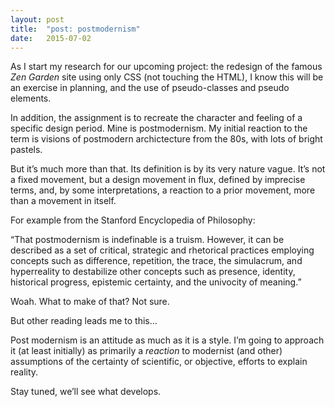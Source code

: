 ```yaml
---
layout: post
title:  "post: postmodernism"
date:   2015-07-02
---
```


As I start my research for our upcoming project: the redesign of the famous _Zen Garden_ site using only CSS (not touching the HTML), I know this will be an exercise in planning, and the use of pseudo-classes and pseudo elements.

In addition, the assignment is to recreate the character and feeling of a specific design period. Mine is postmodernism.
My initial reaction to the term is visions of postmodern archictecture from the 80s, with lots of bright pastels. 

But it’s much more than that. Its definition is by its very nature vague. It’s not a fixed movement, but a design movement in flux, defined by imprecise terms, and, by some interpretations, a reaction to a prior movement, more than a movement in itself.

For example from the Stanford Encyclopedia of Philosophy:

“That postmodernism is indefinable is a truism. However, it can be described as a set of critical, strategic and rhetorical practices employing concepts such as difference, repetition, the trace, the simulacrum, and hyperreality to destabilize other concepts such as presence, identity, historical progress, epistemic certainty, and the univocity of meaning.” 

Woah. What to make of that? Not sure.

But other reading leads me to this...

Post modernism is an attitude as much as it is a style. I’m going to approach it (at least initially) as primarily a _reaction_ to modernist (and other) assumptions of the certainty of scientific, or objective, efforts to explain reality.

Stay tuned, we’ll see what develops.